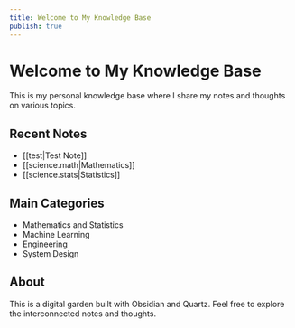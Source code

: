 ```yaml
---
title: Welcome to My Knowledge Base
publish: true
---
```


# Welcome to My Knowledge Base

This is my personal knowledge base where I share my notes and thoughts on various topics.

## Recent Notes

- [[test|Test Note]]
- [[science.math|Mathematics]]
- [[science.stats|Statistics]]

## Main Categories

- Mathematics and Statistics
- Machine Learning
- Engineering
- System Design

## About

This is a digital garden built with Obsidian and Quartz. Feel free to explore the interconnected notes and thoughts. 